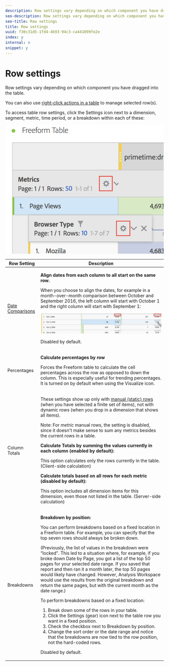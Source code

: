 ```yaml
---
description: Row settings vary depending on which component you have dragged into the table.
seo-description: Row settings vary depending on which component you have dragged into the table.
seo-title: Row settings
title: Row settings
uuid: f30c31d5-1fd4-4b93-94c3-ca441099fe2e
index: y
internal: n
snippet: y
---
```


# Row settings

Row settings vary depending on which component you have dragged into the table.

You can also use [right-click actions in a table](../../../../analyze/analysis-workspace/visualizations/freeform-table.md#concept_0D2E24FCCBAF4194AA941448860E422F) to manage selected row(s).

To access table row settings, click the Settings icon next to a dimension, segment, metric, time period, or a breakdown within each of these:

![](assets/row-settings.png)

<table id="table_7ACE6413DB1F40349ED2860020F92E55"> 
 <thead> 
  <tr> 
   <th colname="col1" class="entry"> Row Setting </th> 
   <th colname="col2" class="entry"> Description </th> 
  </tr>
 </thead>
 <tbody> 
  <tr> 
   <td colname="col1"> <p><a href="../../../../analyze/analysis-workspace/components/calendar-date-ranges/time-comparison.md#concept_93BCAD81B7A54ABBBA5CD9E419F6F764" format="dita" scope="local"> Date Comparisons</a> </p> </td> 
   <td colname="col2"> <p><b>Align dates from each column to all start on the same row. </b> </p> <p>When you choose to align the dates, for example in a month-over-month comparison between October and September 2016, the left column will start with October 1 and the right column will start with September 1: </p> <p><img placement="break"  src="assets/add-time-period-column3.png" width="500px" id="image_99398B13FEDA4715B8B818DF6093CA37" /> </p> <p>Disabled by default. </p> </td> 
  </tr> 
  <tr> 
   <td colname="col1"> <p>Percentages </p> </td> 
   <td colname="col2"> <p><b>Calculate percentages by row</b> </p> <p>Forces the Freeform table to calculate the cell percentages across the row as opposed to down the column. This is especially useful for trending percentages. It is turned on by default when using the <span class="uicontrol"> Visualize</span> icon. </p> </td> 
  </tr> 
  <tr> 
   <td colname="col1"> <p>Column Totals </p> </td> 
   <td colname="col2"> <p>These settings show up only with <a href="../../../../analyze/analysis-workspace/build-workspace-project/column-row-settings/manual-vs-dynamic-rows.md#concept_C50E7DFBC0504C72A973123192F487D8" format="dita" scope="local"> manual (static) rows</a> (when you have selected a finite set of items), not with dynamic rows (when you drop in a dimension that shows all items). <p>Note: For <i>metric</i> manual rows, the setting is disabled, since it doesn't make sense to sum any metrics besides the current rows in a table. </p> </p> <p><b>Calculate Totals by summing the values currently in each column (enabled by default):</b> </p> <p>This option calculates only the rows currently in the table. (Client-side calculation) </p> <p><b>Calculate totals based on all rows for each metric (disabled by default):</b> </p> <p>This option includes all dimension items for this dimension, even those not listed in the table. (Server-side calculation) </p> </td> 
  </tr> 
  <tr> 
   <td colname="col1"> <p>Breakdowns </p> </td> 
   <td colname="col2"> <p><b>Breakdown by position:</b> </p> <p>You can perform breakdowns based on a fixed location in a Freeform table. For example, you can specify that the top seven rows should always be broken down. </p> <p>(Previously, the list of values in the breakdown were “locked”. This led to a situation where, for example, if you broke down <span class="term"> Date</span> by <span class="term"> Page</span>, you got a list of the top 50 pages for your selected date range. If you saved that report and then ran it a month later, the top 50 pages would likely have changed. However, Analysis Workspace would use the results from the original breakdown and return the same pages, but with the current month as the date range.) </p> <p>To perform breakdowns based on a fixed location: </p> 
    <ol id="ol_A396A11566AA4F52BC3ABBC373CEF477"> 
     <li id="li_BDAB1E9A48D44944A4F7C31F1182B923">Break down some of the rows in your table. </li> 
     <li id="li_C5610437D3714CCEB9F3C771864B4336">Click the Settings (gear) icon next to the table row you want in a fixed position. </li> 
     <li id="li_675E429DC3B94201978166F9408D30B1">Check the checkbox next to <span class="uicontrol"> Breakdown by position</span>. </li> 
     <li id="li_E8A417D0D6D1438CAE825843BA0A7060">Change the sort order or the date range and notice that the breakdowns are now tied to the row position, not the hard-coded rows. </li> 
    </ol> <p>Disabled by default. </p> </td> 
  </tr> 
 </tbody> 
</table>

